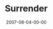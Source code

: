 ---
layout: message
category: message
series: "Fuel"
title: "Surrender"
date: 2007-08-04-00-00
message_id: 7
audio: "http://s3.amazonaws.com/crossroads-media/media/legacy/mp3/Fuel_08_08_05_07_Mingo.mp3"
audio-duration: "38:40"
explicit: "N"
---